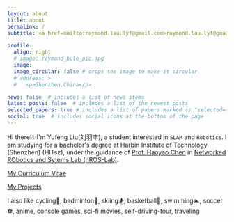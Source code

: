 ```yaml
---
layout: about
title: about
permalink: /
subtitle: <a href=mailto:raymond.lau.lyf@gmail.com>raymond.lau.lyf@gmail.com</a>

profile:
  align: right
  # image: raymond_bule_pic.jpg
  image: 
  image_circular: false # crops the image to make it circular
  # address: >
  #   <p>Shenzhen,China</p>

news: false  # includes a list of news items
latest_posts: false  # includes a list of the newest posts
selected_papers: true # includes a list of papers marked as "selected={true}"
social: true  # includes social icons at the bottom of the page
---
```


Hi there!:sparkles:I'm Yufeng Liu(刘羽丰), a student interested in `SLAM` and `Robotics`. I am studying for a bachelor's degree at Harbin Institute of Technology (Shenzhen) (HITsz), under the guidance of [Prof. Haoyao Chen](https://www.nrs-lab.com/people/) in [Networked RObotics and Sytems Lab (nROS-Lab)](https://www.nrs-lab.com/).

<!-- [My Github Homepage](https://github.com/raymond-lau-lyf) -->

[My Curriculum Vitae](https://raymond-lau-lyf.github.io/cv/)

[My Projects](https://raymond-lau-lyf.github.io/projects/)

<!-- [My Selected Publications](https://raymond-lau-lyf.github.io/publications/) -->

I also like cycling:bicyclist:, badminton:tennis:, skiing:snowboarder:, basketball:basketball:, swimming:swimmer:, soccer:soccer:, anime, console games, sci-fi movies, self-driving-tour, traveling